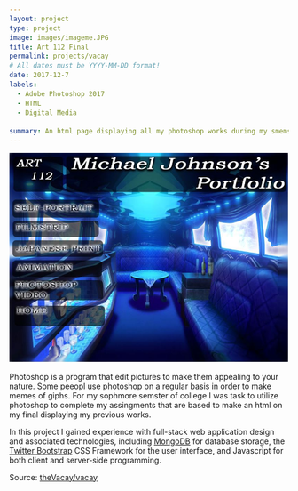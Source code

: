 ```yaml
---
layout: project
type: project
image: images/imageme.JPG
title: Art 112 Final
permalink: projects/vacay
# All dates must be YYYY-MM-DD format!
date: 2017-12-7
labels:
  - Adobe Photoshop 2017
  - HTML
  - Digital Media
  
summary: An html page displaying all my photoshop works during my smemster taking Art 212.
---
```


<img class="ui medium right floated rounded image" src="../images/artfinal.JPG">

Photoshop is a program that edit pictures to make them appealing to your nature. Some peeopl use photoshop on a regular basis in order to make memes of giphs. For my sophmore semster of college I was task to utilize photoshop to complete my assingments that are based to make an html on my final displaying my previous works. 



In this project I gained experience with full-stack web application design and associated technologies, including [MongoDB](http://mongodb.com) for database storage, the [Twitter Bootstrap](http://getbootstrap.com/) CSS Framework for the user interface, and Javascript for both client and server-side programming. 
 
Source: <a href="https://github.com/theVacay/vacay"><i class="large github icon"></i>theVacay/vacay</a>
